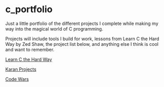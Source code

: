 # c_portfolio
Just a little portfolio of the different projects I complete while making my way into the magical world of C programming. 

Projects will include tools I build for work, lessons from Learn C the Hard Way by Zed Shaw, the project list below, and anything else I think is cool and want to remember. 

[Learn C the Hard Way](https://learncodethehardway.org/c/)

[Karan Projects](https://github.com/karan/Projects)

[Code Wars](https://www.codewars.com/users/kj01a)
